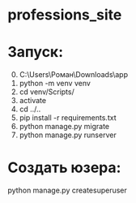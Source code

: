 # professions_site

# Запуск:
0. C:\Users\Роман\Downloads\app
1. python -m venv venv
2. cd venv/Scripts/
3. activate
4. cd ../..
5. pip install -r requirements.txt
6. python manage.py migrate
7. python manage.py runserver

# Создать юзера:
python manage.py createsuperuser
